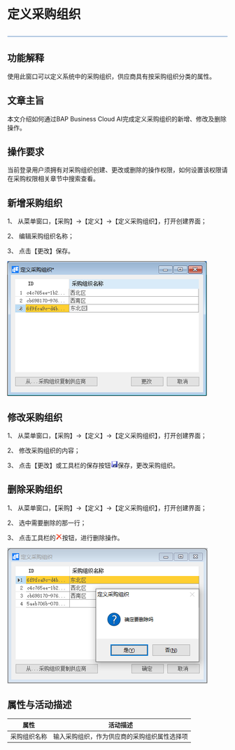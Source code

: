 # 定义采购组织 

![img](新建文件夹/横线.png)

## 功能解释 

使用此窗口可以定义系统中的采购组织，供应商具有按采购组织分类的属性。

## 文章主旨 

本文介绍如何通过BAP Business Cloud AI完成定义采购组织的新增、修改及删除操作。

## 操作要求  

当前登录用户须拥有对采购组织创建、更改或删除的操作权限，如何设置该权限请在采购权限相关章节中搜索查看。

## 新增采购组织 

1、 从菜单窗口，【采购】->【定义】->【定义采购组织】，打开创建界面；

2、 编辑采购组织名称；

3、 点击【更改】保存。

![img](图片/定义采购组织1.png)

## 修改采购组织 

1、 从菜单窗口，【采购】->【定义】->【定义采购组织】，打开创建界面；

2、 修改采购组织的内容；

3、 点击【更改】或工具栏的保存按钮![img](新建文件夹/定义采购组织3.png)保存，更改采购组织。

## 删除采购组织 

1、 从菜单窗口，【采购】->【定义】->【定义采购组织】，打开创建界面；

2、 选中需要删除的那一行；

3、 点击工具栏的![img](新建文件夹/定义采购组织4.png)按钮，进行删除操作。

![img](图片/定义采购组织2.png)

## 属性与活动描述 

| **属性**     | **活动描述**                                 |
| ------------ | -------------------------------------------- |
| 采购组织名称 | 输入采购组织，作为供应商的采购组织属性选择项 |

 
